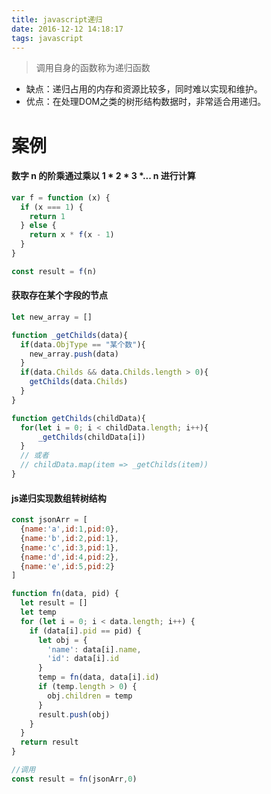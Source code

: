 ```yaml
---
title: javascript递归
date: 2016-12-12 14:18:17
tags: javascript
---
```


> 调用自身的函数称为递归函数

- 缺点：递归占用的内存和资源比较多，同时难以实现和维护。
- 优点：在处理DOM之类的树形结构数据时，非常适合用递归。

# 案例

#### 数字 n 的阶乘通过乘以 1 * 2 * 3 *... n 进行计算
```javascript
var f = function (x) {  
  if (x === 1) {  
    return 1
  } else {  
    return x * f(x - 1)
  }  
}

const result = f(n)
```
#### 获取存在某个字段的节点

```javascript
let new_array = []

function _getChilds(data){
  if(data.ObjType == "某个数"){
    new_array.push(data)
  }
  if(data.Childs && data.Childs.length > 0){
    getChilds(data.Childs)
  }
}

function getChilds(childData){
  for(let i = 0; i < childData.length; i++){
      _getChilds(childData[i])
  }
  // 或者
  // childData.map(item => _getChilds(item))
}
```

#### js递归实现数组转树结构

```javascript
const jsonArr = [
  {name:'a',id:1,pid:0},
  {name:'b',id:2,pid:1},
  {name:'c',id:3,pid:1},
  {name:'d',id:4,pid:2},
  {name:'e',id:5,pid:2}
]

function fn(data, pid) { 
  let result = []
  let temp
  for (let i = 0; i < data.length; i++) { 
    if (data[i].pid == pid) { 
      let obj = {
        'name': data[i].name,
        'id': data[i].id
      }
      temp = fn(data, data[i].id)
      if (temp.length > 0) { 
        obj.children = temp
      } 
      result.push(obj)
    } 
  } 
  return result
}

//调用
const result = fn(jsonArr,0)
```

